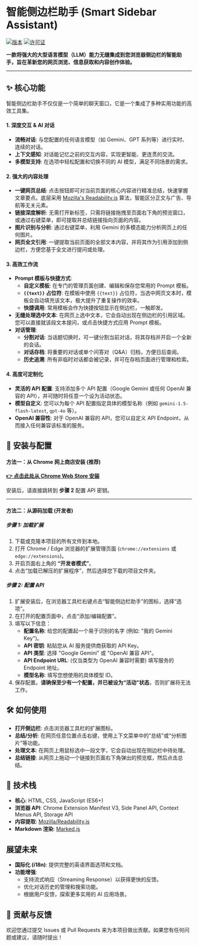 # 智能侧边栏助手 (Smart Sidebar Assistant)

[![版本](https://img.shields.io/badge/version-1.2.1-blue.svg)](./manifest.json)
[![许可证](https://img.shields.io/badge/license-MIT-green.svg)](LICENSE)

**一款将强大的大型语言模型（LLM）能力无缝集成到您浏览器侧边栏的智能助手，旨在革新您的网页浏览、信息获取和内容创作体验。**

---

## ✨ 核心功能

智能侧边栏助手不仅仅是一个简单的聊天窗口，它是一个集成了多种实用功能的高效工具集。

#### 1. 深度交互 & AI 对话
- **流畅对话**: 与您配置的任何语言模型（如 Gemini、GPT 系列等）进行实时、连续的对话。
- **上下文感知**: 对话能记忆之前的交互内容，实现更智能、更连贯的交流。
- **多模型支持**: 在选项中轻松配置和切换不同的 AI 模型，满足不同场景的需求。

#### 2. 强大的内容处理
- **一键网页总结**: 点击按钮即可对当前页面的核心内容进行精准总结，快速掌握文章要点。底层采用 [Mozilla's Readability.js](https://github.com/mozilla/readability) 算法，智能区分正文与广告、导航等无关元素。
- **链接深度解析**: 无需打开新标签，只需将链接拖拽至页面右下角的预览窗口，或通过右键菜单，即可提取并总结链接指向页面的内容。
- **图片识别与分析**: 通过右键菜单，利用 Gemini 的多模态能力分析网页上的任何图片。
- **网页全文引用**: 一键提取当前页面的全部文本内容，并将其作为引用添加到侧边栏，方便您基于全文进行提问或处理。

#### 3. 高效工作流
- **Prompt 模板与快捷方式**:
    - **自定义模板**: 在专门的管理页面创建、编辑和保存您常用的 Prompt 模板。
    - **`{{text}}` 占位符**: 在模板中使用 `{{text}}` 占位符，当选中网页文本时，模板会自动填充该文本，极大提升了重复操作的效率。
    - **快捷调用**: 常用模板会作为快捷按钮显示在侧边栏，一触即发。
- **无缝处理选中文本**: 在网页上选中文本，它会自动出现在侧边栏的引用区域。您可以直接就该段文本提问，或点击快捷方式应用 Prompt 模板。
- **对话管理**:
    - **分割对话**: 当话题切换时，可一键分割当前对话，将其存档并开启一个全新的会话。
    - **对话存档**: 将重要的对话或单个问答对（Q&A）归档，方便日后查阅。
    - **历史追溯**: 所有非临时对话都会被记录，并可在存档页面进行管理和检索。

#### 4. 高度可定制化
- **灵活的 API 配置**: 支持添加多个 API 配置（Google Gemini 或任何 OpenAI 兼容的 API），并可随时将任意一个设为活动状态。
- **模型自定义**: 您可以为每个 API 配置指定具体的模型名称（例如 `gemini-1.5-flash-latest`, `gpt-4o` 等）。
- **OpenAI 兼容性**: 对于 OpenAI 兼容的 API，您可以自定义 API Endpoint，从而接入任何兼容该标准的服务。

## 🚀 安装与配置

#### 方法一：从 Chrome 网上商店安装 (推荐)

[**👉 点击此处从 Chrome Web Store 安装**](https://chromewebstore.google.com/detail/%E6%99%BA%E8%83%BD%E4%BE%A7%E8%BE%B9%E6%A0%8F%E5%8A%A9%E6%89%8B/eomfjfhjglppmkefbnhfmmdfciemlfie)

安装后，请直接跳转到 **步骤 2** 配置 API 密钥。

---
#### 方法二：从源码加载 (开发者)

##### 步骤 1: 加载扩展
1.  下载或克隆本项目的所有文件到本地。
2.  打开 Chrome / Edge 浏览器的扩展管理页面 (`chrome://extensions` 或 `edge://extensions`)。
3.  开启页面右上角的 **“开发者模式”**。
4.  点击“加载已解压的扩展程序”，然后选择您下载的项目文件夹。

##### 步骤 2: 配置 API
1.  扩展安装后，在浏览器工具栏右键点击“智能侧边栏助手”的图标，选择“选项”。
2.  在打开的配置页面中，点击“添加/编辑配置”。
3.  填写以下信息：
    - **配置名称**: 给您的配置起一个易于识别的名字 (例如: "我的 Gemini Key")。
    - **API 密钥**: 粘贴您从 AI 服务提供商获取的 API Key。
    - **API 类型**: 选择 "Google Gemini" 或 "OpenAI 兼容 API"。
    - **API Endpoint URL**: (仅当类型为 OpenAI 兼容时需要) 填写服务的 Endpoint 地址。
    - **模型名称**: 填写您想使用的具体模型 ID。
4.  保存配置。**请确保至少有一个配置，并已被设为“活动”状态**，否则扩展将无法工作。

## 🛠️ 如何使用
- **打开侧边栏**: 点击浏览器工具栏的扩展图标。
- **总结/分析**: 在网页任意位置点击右键，使用上下文菜单中的“总结”或“分析图片”等功能。
- **处理文本**: 在网页上用鼠标选中一段文字，它会自动出现在侧边栏中待处理。
- **总结链接**: 从网页上拖动一个链接到页面右下角弹出的预览框，然后点击总结。

## 🔧 技术栈
- **核心**: HTML, CSS, JavaScript (ES6+)
- **浏览器 API**: Chrome Extension Manifest V3, Side Panel API, Context Menus API, Storage API
- **内容提取**: [Mozilla/Readability.js](https://github.com/mozilla/readability)
- **Markdown 渲染**: [Marked.js](https://marked.js.org/)

## 展望未来
- **国际化 (i18n)**: 提供完整的英语界面选项和文档。
- **功能增强**:
    - 支持流式响应（Streaming Response）以获得更快的反馈。
    - 优化对话历史的管理和搜索功能。
    - 根据用户反馈，探索更多实用的 AI 应用场景。

## 🤝 贡献与反馈
欢迎您通过提交 Issues 或 Pull Requests 来为本项目做出贡献。如果您有任何问题或建议，请随时提出！